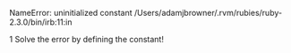 NameError: uninitialized constant
/Users/adamjbrowner/.rvm/rubies/ruby-2.3.0/bin/irb:11:in <main>
1
Solve the error by defining the constant!
